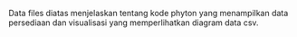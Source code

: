 Data files diatas menjelaskan tentang kode phyton yang menampilkan data persediaan dan visualisasi yang memperlihatkan diagram data csv.
